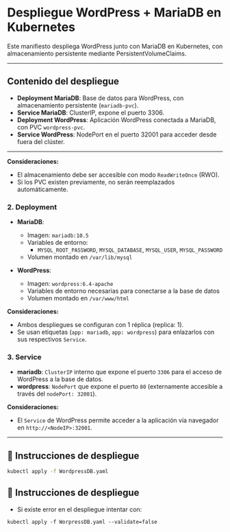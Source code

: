 # Despliegue WordPress + MariaDB en Kubernetes

Este manifiesto despliega WordPress junto con MariaDB en Kubernetes, con almacenamiento persistente mediante PersistentVolumeClaims.

---

## Contenido del despliegue

- **Deployment MariaDB**: Base de datos para WordPress, con almacenamiento persistente (`mariadb-pvc`).
- **Service MariaDB**: ClusterIP, expone el puerto 3306.
- **Deployment WordPress**: Aplicación WordPress conectada a MariaDB, con PVC `wordpress-pvc`.
- **Service WordPress**: NodePort en el puerto 32001 para acceder desde fuera del clúster.
---

**Consideraciones:**
- El almacenamiento debe ser accesible con modo `ReadWriteOnce` (RWO).
- Si los PVC existen previamente, no serán reemplazados automáticamente.

### 2. Deployment

- **MariaDB**:
  - Imagen: `mariadb:10.5`
  - Variables de entorno:
    - `MYSQL_ROOT_PASSWORD`, `MYSQL_DATABASE`, `MYSQL_USER`, `MYSQL_PASSWORD`
  - Volumen montado en `/var/lib/mysql`

- **WordPress**:
  - Imagen: `wordpress:6.4-apache`
  - Variables de entorno necesarias para conectarse a la base de datos
  - Volumen montado en `/var/www/html`

**Consideraciones:**
- Ambos despliegues se configuran con 1 réplica (replica: 1).
- Se usan etiquetas (`app: mariadb`, `app: wordpress`) para enlazarlos con sus respectivos `Service`.

### 3. Service

- **mariadb**: `ClusterIP` interno que expone el puerto `3306` para el acceso de WordPress a la base de datos.
- **wordpress**: `NodePort` que expone el puerto `80` (externamente accesible a través del `nodePort: 32001`).

**Consideraciones:**
- El `Service` de WordPress permite acceder a la aplicación vía navegador en `http://<NodeIP>:32001`.

---

## 🚀 Instrucciones de despliegue

```bash
kubectl apply -f WordpressDB.yaml

```
## 🚀 Instrucciones de despliegue

- Si existe error en el despliegue intentar con:
```
kubectl apply -f WorpressDB.yaml --validate=false

